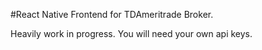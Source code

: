 #React Native Frontend for TDAmeritrade Broker.

Heavily work in progress. 
You will need your own api keys.

